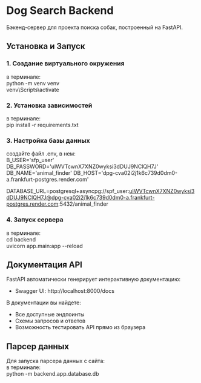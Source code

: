 # Dog Search Backend

Бэкенд-сервер для проекта поиска собак, построенный на FastAPI.

## Установка и Запуск

### 1. Создание виртуального окружения
в терминале:  
python -m venv venv  
venv\Scripts\activate  
### 2. Установка зависимостей
в терминале:  
pip install -r requirements.txt  

### 3. Настройка базы данных
создайте файл .env, в нем:  
B_USER='sfp_user'
DB_PASSWORD='uIWVTcwnX7XNZ0wyksi3dDUJ9NClQH7J'
DB_NAME='animal_finder'
DB_HOST='dpg-cva02i2j1k6c739d0dm0-a.frankfurt-postgres.render.com'

DATABASE_URL=postgresql+asyncpg://spf_user:uIWVTcwnX7XNZ0wyksi3dDUJ9NClQH7J@dpg-cva02i2j1k6c739d0dm0-a.frankfurt-postgres.render.com:5432/animal_finder

### 4. Запуск сервера
в терминале:  
cd backend  
uvicorn app.main:app --reload  
## Документация API
FastAPI автоматически генерирует интерактивную документацию:
- Swagger UI: http://localhost:8000/docs  


В документации вы найдете:  
- Все доступные эндпоинты  
- Схемы запросов и ответов  
- Возможность тестировать API прямо из браузера  

## Парсер данных

Для запуска парсера данных с сайта:  
в терминале:  
python -m backend.app.database.db  
